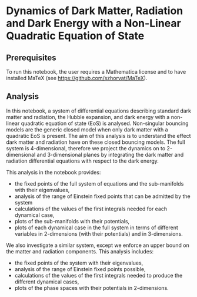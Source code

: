 # Dynamics of Dark Matter, Radiation and Dark Energy with a Non-Linear Quadratic Equation of State

## Prerequisites

To run this notebook, the user requires a Mathematica license and to have installed MaTeX (see https://github.com/szhorvat/MaTeX).

## Analysis

In this notebook, a system of differential equations describing standard dark matter and radiation, the Hubble expansion, and dark energy with a non-linear quadratic equation of state (EoS) is analysed. Non-singular bouncing models are the generic closed model when only dark matter with a quadratic EoS is present. The aim of this analysis is to understand the effect dark matter and radiation have on these closed bouncing models. The full system is 4-dimensional, therefore we project the dynamics on to 2-dimensional and 3-dimensional planes by integrating the dark matter and radiation differential equations with respect to the dark energy.

This analysis in the notebook provides:

+ the fixed points of the full system of equations and the sub-manifolds with their eigenvalues,
+ analysis of the range of Einstein fixed points that can be admitted by the system
+ calculations of the values of the first integrals needed for each dynamical case,
+ plots of the sub-manifolds with their potentials,
+ plots of each dynamical case in the full system in terms of different variables in 2-dimensions (with their potentials) and in 3-dimensions.

We also investigate a similar system, except we enforce an upper bound on the matter and radiation components. This analysis includes:

+ the fixed points of the system with their eigenvalues,
+ analysis of the range of Einstein fixed points possible,
+ calculations of the values of the first integrals needed to produce the different dynamical cases, 
+ plots of the phase spaces with their potentials in 2-dimensions.
